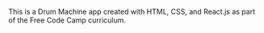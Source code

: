 This is a Drum Machine app created with HTML, CSS, and React.js as
part of the Free Code Camp curriculum. 